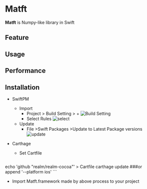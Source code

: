 # Matft

**Matft** is Numpy-like library in Swift

## Feature



## Usage



## Performance



## Installation

- SwiftPM

  - Import
    - Project > Build Setting > + ![Build Setting](https://user-images.githubusercontent.com/16914891/77144994-b0c72280-6aca-11ea-8633-1fb1a13ec74d.png)
    - Select Rules
      ![select](https://user-images.githubusercontent.com/16914891/77144995-b1f84f80-6aca-11ea-8f4d-911bd96013cb.png) 
  - Update
    - File >Swift Packages >Update to Latest Package versions
      ![update](https://user-images.githubusercontent.com/16914891/77145225-4367c180-6acb-11ea-98ea-8d7a5a2a669f.png)

- Carthage

  - Set Cartfile

  	```/bin/bash
echo 'github "realm/realm-cocoa"' > Cartfile
  	carthage update ###or append '--platform ios'
  	```

  - Import Matft.framework made by above process to your project

